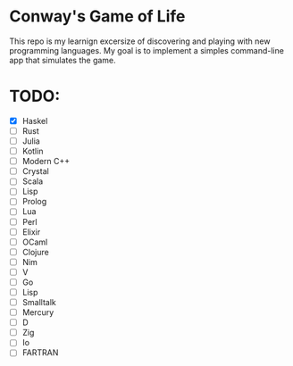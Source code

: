 # Conway's Game of Life
This repo is my learnign excersize of discovering and playing with new programming languages.
My goal is to implement a simples command-line app that simulates the game.

# TODO:
- [x] Haskel
- [ ] Rust
- [ ] Julia
- [ ] Kotlin
- [ ] Modern C++
- [ ] Crystal
- [ ] Scala
- [ ] Lisp
- [ ] Prolog
- [ ] Lua
- [ ] Perl
- [ ] Elixir
- [ ] OCaml
- [ ] Clojure
- [ ] Nim
- [ ] V
- [ ] Go
- [ ] Lisp
- [ ] Smalltalk
- [ ] Mercury
- [ ] D
- [ ] Zig
- [ ] Io
- [ ] FARTRAN
